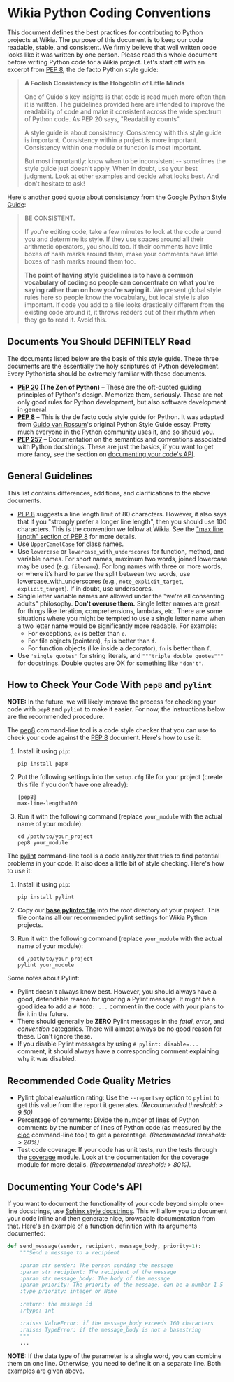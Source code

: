 # Wikia Python Coding Conventions

This document defines the best practices for contributing to Python projects at Wikia. The purpose
of this document is to keep our code readable, stable, and consistent. We firmly believe that well
written code looks like it was written by one person. Please read this whole document before writing
Python code for a Wikia project. Let's start off with an excerpt from [PEP 8], the de facto Python
style guide:

> **A Foolish Consistency is the Hobgoblin of Little Minds**
>
> One of Guido's key insights is that code is read much more often than it is written. The
> guidelines provided here are intended to improve the readability of code and make it consistent
> across the wide spectrum of Python code. As PEP 20 says, "Readability counts".
>
> A style guide is about consistency. Consistency with this style guide is important. Consistency
> within a project is more important. Consistency within one module or function is most important.
>
> But most importantly: know when to be inconsistent -- sometimes the style guide just doesn't
> apply. When in doubt, use your best judgment. Look at other examples and decide what looks best.
> And don't hesitate to ask!

Here's another good quote about consistency from the [Google Python Style Guide]:

> BE CONSISTENT.
>
> If you're editing code, take a few minutes to look at the code around you and determine its style.
> If they use spaces around all their arithmetic operators, you should too. If their comments have
> little boxes of hash marks around them, make your comments have little boxes of hash marks around
> them too.
>
> **The point of having style guidelines is to have a common vocabulary of coding so people can
> concentrate on what you're saying rather than on how you're saying it.** We present global style
> rules here so people know the vocabulary, but local style is also important. If code you add to a
> file looks drastically different from the existing code around it, it throws readers out of their
> rhythm when they go to read it. Avoid this.

## Documents You Should DEFINITELY Read

The documents listed below are the basis of this style guide. These three documents are the
essentially the holy scriptures of Python development. Every Pythonista should be extremely familiar
with these documents.

* **[PEP 20] \(The Zen of Python\)** – These are the oft-quoted guiding principles of Python's
  design. Memorize them, seriously. These are not only good rules for Python development, but also
  software development in general.
* **[PEP 8]** – This is the de facto code style guide for Python. It was adapted from
  [Guido van Rossum]'s original Python Style Guide essay. Pretty much everyone in the Python
  community uses it, and so should you.
* **[PEP 257]** – Documentation on the semantics and conventions associated with Python docstrings.
  These are just the basics, if you want to get more fancy, see the section on
  [documenting your code's API](#documenting-your-codes-api).

## General Guidelines

This list contains differences, additions, and clarifications to the above documents.

* [PEP 8] suggests a line length limit of 80 characters. However, it also says that if you "strongly
  prefer a longer line length", then you should use 100 characters. This is the convention we follow
  at Wikia. See the ["max line length" section of PEP 8] for more details.
* Use `UpperCamelCase` for class names.
* Use `lowercase` or `lowercase_with_underscores` for function, method, and variable names. For
  short names, maximum two words, joined lowercase may be used (e.g. `filename`). For long names
  with three or more words, or where it’s hard to parse the split between two words, use
  lowercase_with_underscores (e.g., `note_explicit_target`, `explicit_target`). If in doubt, use
  underscores.
* Single letter variable names are allowed under the "we're all consenting adults" philosophy.
  **Don't overuse them.** Single letter names are great for things like iteration, comprehensions,
  lambdas, etc. There are some situations where you might be tempted to use a single letter name
  when a two letter name would be significantly more readable. For example:
    * For exceptions, `ex` is better than `e`.
    * For file objects (pointers), `fp` is better than `f`.
    * For function objects (like inside a decorator), `fn` is better than `f`.
* Use `'single quotes'` for string literals, and `"""triple double quotes"""` for docstrings. Double
  quotes are OK for something like `"don't"`.

## How to Check Your Code With `pep8` and `pylint`

**NOTE:** In the future, we will likely improve the process for checking your code with `pep8` and
`pylint` to make it easier. For now, the instructions below are the recommended procedure.

The [pep8] command-line tool is a code style checker that you can use to check your code against
the [PEP 8] document. Here's how to use it:

1. Install it using `pip`:

   ```
   pip install pep8
   ```

1. Put the following settings into the `setup.cfg` file for your project (create this file if you
   don't have one already):

   ```
   [pep8]
   max-line-length=100
   ```

1. Run it with the following command (replace `your_module` with the actual name of your module):

   ```
   cd /path/to/your_project
   pep8 your_module
   ```

The [pylint] command-line tool is a code analyzer that tries to find potential problems in your
code. It also does a little bit of style checking. Here's how to use it:

1. Install it using `pip`:

   ```
   pip install pylint
   ```

1. Copy our **[base pylintrc file]** into the root directory of your project. This file contains all
   our recommended pylint settings for Wikia Python projects.
1. Run it with the following command (replace `your_module` with the actual name of your module):

   ```
   cd /path/to/your_project
   pylint your_module
   ```

Some notes about Pylint:

* Pylint doesn't always know best. However, you should always have a good, defendable reason for
  ignoring a Pylint message. It might be a good idea to add a `# TODO: ...` comment in the code with
  your plans to fix it in the future.
* There should generally be **ZERO** Pylint messages in the _fatal_, _error_, and _convention_
  categories. There will almost always be no good reason for these. Don't ignore these.
* If you disable Pylint messages by using `# pylint: disable=...` comment, it should always have a
  corresponding comment explaining why it was disabled.

## Recommended Code Quality Metrics

* Pylint global evaluation rating: Use the `--reports=y` option to `pylint` to get this value
  from the report it generates. _(Recommended threshold: > 9.50)_
* Percentage of comments: Divide the number of lines of Python comments by the number of lines
  of Python code (as measured by the [cloc] command-line tool) to get a percentage.
  _(Recommended threshold: > 20%)_
* Test code coverage: If your code has unit tests, run the tests through the [coverage] module. Look
  at the documentation for the coverage module for more details. _(Recommended threshold: > 80%)_.

## Documenting Your Code's API

If you want to document the functionality of your code beyond simple one-line docstrings, use
[Sphinx style docstrings]. This will allow you to document your code inline and then generate nice,
browsable documentation from that. Here's an example of a function definition with its arguments
documented:

```python
def send_message(sender, recipient, message_body, priority=1):
    """Send a message to a recipient

    :param str sender: The person sending the message
    :param str recipient: The recipient of the message
    :param str message_body: The body of the message
    :param priority: The priority of the message, can be a number 1-5
    :type priority: integer or None

    :return: the message id
    :rtype: int

    :raises ValueError: if the message_body exceeds 160 characters
    :raises TypeError: if the message_body is not a basestring
    """
    ...
```

**NOTE:** If the data type of the parameter is a single word, you can combine them on one line.
Otherwise, you need to define it on a separate line. Both examples are given above.


[Google Python Style Guide]: http://google-styleguide.googlecode.com/svn/trunk/pyguide.html
[PEP 8]: http://www.python.org/dev/peps/pep-0008/
[PEP 20]: http://www.python.org/dev/peps/pep-0020/
[PEP 257]: http://www.python.org/dev/peps/pep-0257/
[Guido van Rossum]: http://en.wikipedia.org/wiki/Guido_van_Rossum
["max line length" section of PEP 8]: http://legacy.python.org/dev/peps/pep-0008/#maximum-line-length
[Sphinx style docstrings]: http://sphinx-doc.org/domains.html#signatures
[pep8]: https://github.com/jcrocholl/pep8
[pylint]: http://www.pylint.org/
[base pylintrc file]: https://github.com/Wikia/guidelines/blob/master/Python/pylintrc
[cloc]: http://cloc.sourceforge.net/
[coverage]: http://nedbatchelder.com/code/coverage/

